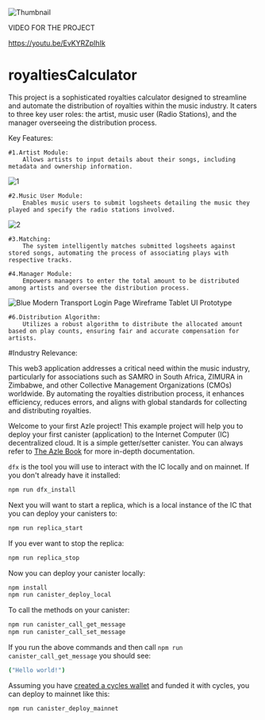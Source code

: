
![Thumbnail](https://github.com/Malcom-gif/Royalties-Calculator/assets/94373433/46e949ed-2028-48c0-9414-fba307b6c815)

VIDEO FOR THE PROJECT

https://youtu.be/EvKYRZpIhIk

# royaltiesCalculator
This project is a sophisticated royalties calculator designed to streamline and automate the distribution of royalties within the music industry. It caters to three key user roles: the artist, music user (Radio Stations), and the manager overseeing the distribution process.

Key Features:

    #1.Artist Module:
        Allows artists to input details about their songs, including metadata and ownership information.
![1](https://github.com/Malcom-gif/Royalties-Calculator/assets/94373433/6a0b3af4-e173-4452-880f-1d65d5def316)

        
    #2.Music User Module:
        Enables music users to submit logsheets detailing the music they played and specify the radio stations involved.
![2](https://github.com/Malcom-gif/Royalties-Calculator/assets/94373433/1891915e-c393-4d07-b79d-796f6bae5f1c)

        

    #3.Matching:
        The system intelligently matches submitted logsheets against stored songs, automating the process of associating plays with respective tracks.

    #4.Manager Module:
        Empowers managers to enter the total amount to be distributed among artists and oversee the distribution process.

![Blue Modern Transport Login Page Wireframe Tablet UI Prototype](https://github.com/Malcom-gif/Royalties-Calculator/assets/94373433/2567df6f-4d87-4977-9c82-dfe0ec2b6c7d)
  

    #6.Distribution Algorithm:
        Utilizes a robust algorithm to distribute the allocated amount based on play counts, ensuring fair and accurate compensation for artists.

#Industry Relevance:

This web3 application addresses a critical need within the music industry, particularly for associations such as SAMRO in South Africa, ZIMURA in Zimbabwe, and other Collective Management Organizations (CMOs) worldwide. By automating the royalties distribution process, it enhances efficiency, reduces errors, and aligns with global standards for collecting and distributing royalties.

Welcome to your first Azle project! This example project will help you to deploy your first canister (application) to the Internet Computer (IC) decentralized cloud. It is a simple getter/setter canister. You can always refer to [The Azle Book](https://demergent-labs.github.io/azle/) for more in-depth documentation.

`dfx` is the tool you will use to interact with the IC locally and on mainnet. If you don't already have it installed:

```bash
npm run dfx_install
```

Next you will want to start a replica, which is a local instance of the IC that you can deploy your canisters to:

```bash
npm run replica_start
```

If you ever want to stop the replica:

```bash
npm run replica_stop
```

Now you can deploy your canister locally:

```bash
npm install
npm run canister_deploy_local
```

To call the methods on your canister:

```bash
npm run canister_call_get_message
npm run canister_call_set_message
```

If you run the above commands and then call `npm run canister_call_get_message` you should see:

```bash
("Hello world!")
```

Assuming you have [created a cycles wallet](https://internetcomputer.org/docs/current/developer-docs/quickstart/network-quickstart) and funded it with cycles, you can deploy to mainnet like this:

```bash
npm run canister_deploy_mainnet
```
